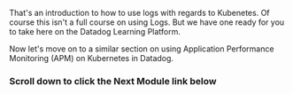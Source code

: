 That's an introduction to how to use logs with regards to Kubenetes. Of course this isn't a full course on using Logs. But we have one ready for you to take here on the Datadog Learning Platform. 

Now let's move on to a similar section on using Application Performance Monitoring (APM) on Kubernetes in Datadog.

### Scroll down to click the **Next Module** link below